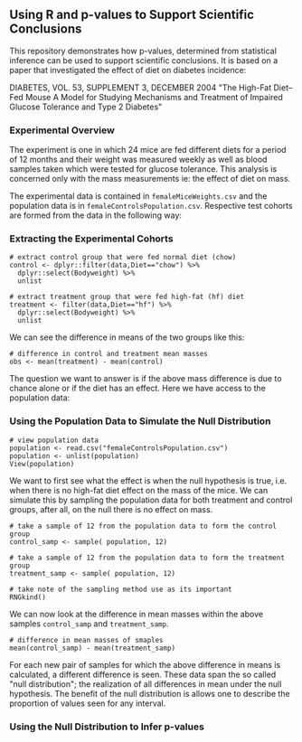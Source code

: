## Using R and p-values to Support Scientific Conclusions

This repository demonstrates how p-values, determined from statistical inference
can be used to support scientific conclusions. It is based on a paper that investigated
the effect of diet on diabetes incidence:

DIABETES, VOL. 53, SUPPLEMENT 3, DECEMBER 2004 "The High-Fat Diet–Fed Mouse A 
Model for Studying Mechanisms and Treatment of Impaired Glucose Tolerance and Type 
2 Diabetes"

### Experimental Overview
The experiment is one in which 24 mice are fed different diets for a period of
12 months and their weight was measured weekly as well as blood samples taken 
which were tested for glucose tolerance. This analysis is concerned only with the 
mass measurements ie: the effect of diet on mass.

The experimental data is contained in `femaleMiceWeights.csv` and the population data
is in `femaleControlsPopulation.csv`. Respective test cohorts are formed from the 
data in the following way:

### Extracting the Experimental Cohorts

```
# extract control group that were fed normal diet (chow)
control <- dplyr::filter(data,Diet=="chow") %>% 
  dplyr::select(Bodyweight) %>% 
  unlist
  
# extract treatment group that were fed high-fat (hf) diet
treatment <- filter(data,Diet=="hf") %>% 
  dplyr::select(Bodyweight) %>% 
  unlist
```

We can see the difference in means of the two groups like this:

```
# difference in control and treatment mean masses
obs <- mean(treatment) - mean(control)
```
The question we want to answer is if the above mass difference is due to chance 
alone or if the diet has an effect. Here we have access to the population data:

### Using the Population Data to Simulate the Null Distribution

```
# view population data
population <- read.csv("femaleControlsPopulation.csv")
population <- unlist(population)
View(population)
```
We want to first see what the effect is when the null hypothesis is true, i.e.
when there is no high-fat diet effect on the mass of the mice. We can simulate 
this by sampling the population data for both treatment and control groups, after 
all, on the null there is no effect on mass.

```
# take a sample of 12 from the population data to form the control group
control_samp <- sample( population, 12)

# take a sample of 12 from the population data to form the treatment group
treatment_samp <- sample( population, 12)

# take note of the sampling method use as its important
RNGkind()
```

We can now look at the difference in mean masses within the above samples 
`control_samp` and `treatment_samp`.

```
# difference in mean masses of smaples
mean(control_samp) - mean(treatment_samp)
```

For each new pair of samples for which the above difference in means is calculated, 
a different difference is seen. These data span the so called "null distribution";
the realization of all differences in mean under the null hypothesis. The benefit
of the null distribution is allows one to describe the proportion of values seen
for any interval.

### Using the Null Distribution to Infer p-values














  
  





